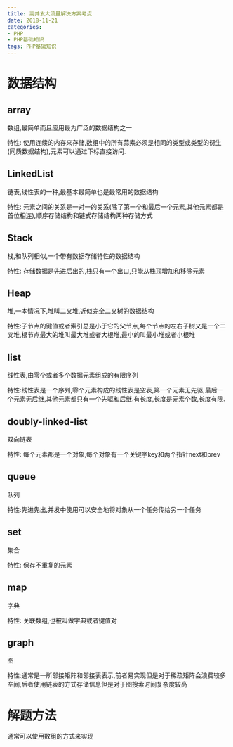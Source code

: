 ```yaml
---
title: 高并发大流量解决方案考点
date: 2018-11-21
categories: 
- PHP
- PHP基础知识
tags: PHP基础知识
---
```


# 数据结构

## array

数组,最简单而且应用最为广泛的数据结构之一

特性: 使用连续的内存来存储,数组中的所有蒜素必须是相同的类型或类型的衍生(同质数据结构),元素可以通过下标直接访问.

## LinkedList

链表,线性表的一种,最基本最简单也是最常用的数据结构

特性: 元素之间的关系是一对一的关系(除了第一个和最后一个元素,其他元素都是首位相连),顺序存储结构和链式存储结构两种存储方式

## Stack

栈,和队列相似,一个带有数据存储特性的数据结构

特性: 存储数据是先进后出的,栈只有一个出口,只能从栈顶增加和移除元素

## Heap

堆,一本情况下,堆叫二叉堆,近似完全二叉树的数据结构

特性:子节点的键值或者索引总是小于它的父节点,每个节点的左右子树又是一个二叉堆,根节点最大的堆叫最大堆或者大根堆,最小的叫最小堆或者小根堆

## list

线性表,由零个或者多个数据元素组成的有限序列

特性:线性表是一个序列,零个元素构成的线性表是空表,第一个元素无先驱,最后一个元素无后继,其他元素都只有一个先驱和后继.有长度,长度是元素个数,长度有限.

## doubly-linked-list

双向链表

特性: 每个元素都是一个对象,每个对象有一个关键字key和两个指针next和prev

## queue

队列

特性:先进先出,并发中使用可以安全地将对象从一个任务传给另一个任务

## set

集合

特性: 保存不重复的元素

## map

字典

特性: 关联数组,也被叫做字典或者键值对

## graph

图

特性:通常是一所邻接矩阵和邻接表表示,前者易实现但是对于稀疏矩阵会浪费较多空间,后者使用链表的方式存储信息但是对于图搜索时间复杂度较高

# 解题方法

通常可以使用数组的方式来实现






